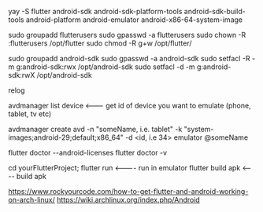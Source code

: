 yay -S flutter android-sdk android-sdk-platform-tools android-sdk-build-tools android-platform android-emulator android-x86-64-system-image 

sudo groupadd flutterusers
sudo gpasswd -a <user> flutterusers
sudo chown -R :flutterusers /opt/flutter
sudo chmod -R g+w /opt/flutter/

sudo groupadd android-sdk
sudo gpasswd -a <user> android-sdk
sudo setfacl -R -m g:android-sdk:rwx /opt/android-sdk
sudo setfacl -d -m g:android-sdk:rwX /opt/android-sdk

relog

avdmanager list device <--- get id of device you want to emulate (phone, tablet, tv etc)

avdmanager create avd -n "someName, i.e. tablet" -k "system-images;android-29;default;x86_64" -d <id, i.e 34>
emulator @someName

flutter doctor --android-licenses
flutter doctor -v

cd yourFlutterProject;
flutter run <---- run in emulator
flutter build apk <---- build apk

https://www.rockyourcode.com/how-to-get-flutter-and-android-working-on-arch-linux/
https://wiki.archlinux.org/index.php/Android
